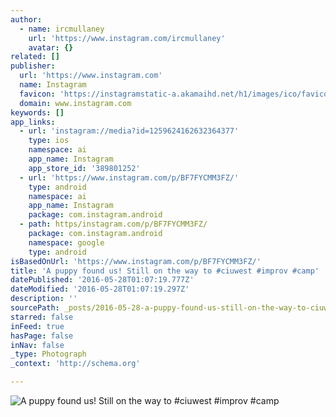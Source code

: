 ```yaml
---
author:
  - name: ircmullaney
    url: 'https://www.instagram.com/ircmullaney'
    avatar: {}
related: []
publisher:
  url: 'https://www.instagram.com'
  name: Instagram
  favicon: 'https://instagramstatic-a.akamaihd.net/h1/images/ico/favicon.ico/dfa85bb1fd63.ico'
  domain: www.instagram.com
keywords: []
app_links:
  - url: 'instagram://media?id=1259624162632364377'
    type: ios
    namespace: ai
    app_name: Instagram
    app_store_id: '389801252'
  - url: 'https://www.instagram.com/p/BF7FYCMM3FZ/'
    type: android
    namespace: ai
    app_name: Instagram
    package: com.instagram.android
  - path: https/instagram.com/p/BF7FYCMM3FZ/
    package: com.instagram.android
    namespace: google
    type: android
isBasedOnUrl: 'https://www.instagram.com/p/BF7FYCMM3FZ/'
title: 'A puppy found us! Still on the way to #ciuwest #improv #camp'
datePublished: '2016-05-28T01:07:19.777Z'
dateModified: '2016-05-28T01:07:19.297Z'
description: ''
sourcePath: _posts/2016-05-28-a-puppy-found-us-still-on-the-way-to-ciuwest-improv-camp.md
starred: false
inFeed: true
hasPage: false
inNav: false
_type: Photograph
_context: 'http://schema.org'

---
```

![A puppy found us! Still on the way to #ciuwest #improv #camp](https://scontent.cdninstagram.com/t51.2885-15/s640x640/sh0.08/e35/13249803_237623956616375_420243523_n.jpg?ig_cache_key=MTI1OTYyNDE2MjYzMjM2NDM3Nw%3D%3D.2)